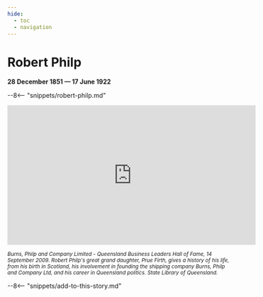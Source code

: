 ```yaml
---
hide:
  - toc
  - navigation 
---
```


# Robert Philp

**28 December 1851 — 17 June 1922**

--8<-- "snippets/robert-philp.md"

<iframe width="560" height="315" src="https://www.youtube.com/embed/Dy_g90njugU?controls=0&amp;start=16" title="Burns, Philp and Company Limited - Queensland Business Leaders Hall of Fame" frameborder="0" allow="accelerometer; autoplay; clipboard-write; encrypted-media; gyroscope; picture-in-picture" allowfullscreen></iframe>

*<small>Burns, Philp and Company Limited - Queensland Business Leaders Hall of Fame, 14 September 2009. Robert Philp's great grand daughter, Prue Firth, gives a history of his life, from his birth in Scotland, his involvement in founding the shipping company Burns, Philp and Company Ltd, and his career in Queensland politics. State Library of Queensland.</small>* 

--8<-- "snippets/add-to-this-story.md"